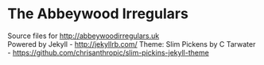 # The Abbeywood Irregulars

Source files for http://abbeywoodirregulars.uk  
Powered by Jekyll - http://jekyllrb.com/
Theme: Slim Pickens by C Tarwater - https://github.com/chrisanthropic/slim-pickins-jekyll-theme  
